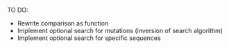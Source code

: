 TO DO:
- Rewrite comparison as function
- Implement optional search for mutations (inversion of search algorithm)
- Implement optional search for specific sequences